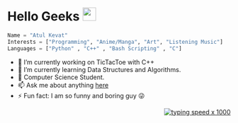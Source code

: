 # Hello Geeks  <img src="https://raw.githubusercontent.com/MartinHeinz/MartinHeinz/master/wave.gif" width="30px">
```python
Name = "Atul Kevat"
Interests = ["Programming", "Anime/Manga", "Art", "Listening Music"]
Languages = ["Python" , "C++" , "Bash Scripting" , "C"]
```
- 🔭 I’m currently working on TicTacToe with C++                      
- 🌱 I’m currently learning Data Structures and Algorithms. 
- :school_satchel: Computer Science Student.
- 📫 Ask me about anything [here](https://www.instagram.com/uchiha_anon/)
- ⚡ Fun fact: I am so funny and boring guy :stuck_out_tongue_winking_eye:
<div align=right>

[![typing speed x 1000](https://64.media.tumblr.com/bc91fffa1f7f71014fddf10d3d2decbd/tumblr_pkxty5psM71sguk2k_500.gifv)](https://github.com/anon)
</div>




<!--
**anonatul/anonatul** is a ✨ _special_ ✨ repository because its `README.md` (this file) appears on your GitHub profile.




-->
